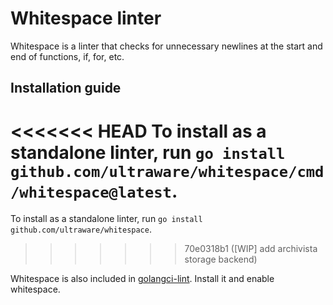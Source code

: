 # Whitespace linter

Whitespace is a linter that checks for unnecessary newlines at the start and end of functions, if, for, etc.

## Installation guide

<<<<<<< HEAD
To install as a standalone linter, run `go install github.com/ultraware/whitespace/cmd/whitespace@latest`.
=======
To install as a standalone linter, run `go install github.com/ultraware/whitespace`.
>>>>>>> 70e0318b1 ([WIP] add archivista storage backend)

Whitespace is also included in [golangci-lint](https://github.com/golangci/golangci-lint/). Install it and enable whitespace.

